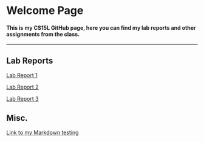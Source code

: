 # Welcome Page
#### This is my CS15L GitHub page, here you can find my lab reports and other assignments from the class.

***

## Lab Reports
[Lab Report 1](https://peds24.github.io/cse15l-lab-reports/lab-report-1-week-2.html)

[Lab Report 2](https://peds24.github.io/cse15l-lab-reports/lab-report-2.html)

[Lab Report 3](https://peds24.github.io/cse15l-lab-reports/lab-report-3.html)

## Misc.
[Link to my Markdown testing](https://peds24.github.io/cse15l-lab-reports/markdownTest.html)


